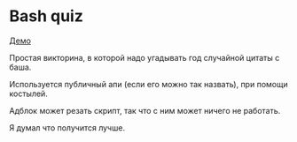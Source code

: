 # Bash quiz

[Демо](https://grgdkfa.github.io/bash-quiz/index.html)

Простая викторина, в которой надо угадывать год случайной цитаты с баша.

Используется публичный апи (если его можно так назвать), при помощи костылей.

Адблок может резать скрипт, так что с ним может ничего не работать.

Я думал что получится лучше.